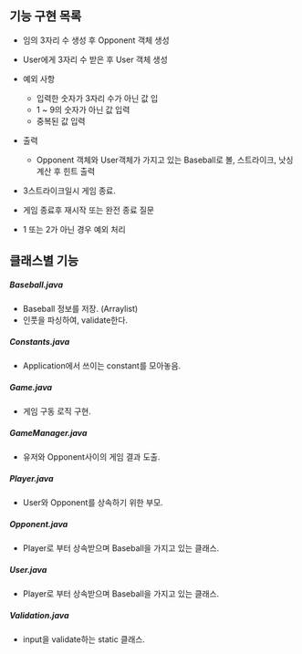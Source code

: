 ## 기능 구현 목록
- 임의 3자리 수 생성 후 Opponent 객체 생성
- User에게 3자리 수 받은 후 User 객체 생성
- 예외 사항
   - 입력한 숫자가 3자리 수가 아닌 값 입
   - 1 ~ 9의 숫자가 아닌 값 입력
   - 중복된 값 입력
 
 - 출력
   - Opponent 객체와 User객체가 가지고 있는 Baseball로 볼, 스트라이크, 낫싱 계산 후 힌트 출력
        
- 3스트라이크일시 게임 종료.
- 게임 종료후 재시작 또는 완전 종료 질문
- 1 또는 2가 아닌 경우 예외 처리


## 클래스별 기능
##### Baseball.java
- Baseball 정보를 저장. (Arraylist)
- 인풋을 파싱하여, validate한다.

##### Constants.java
- Application에서 쓰이는 constant를 모아놓음.

##### Game.java
- 게임 구동 로직 구현. 

##### GameManager.java
- 유저와 Opponent사이의 게임 결과 도출.

##### Player.java
- User와 Opponent를 상속하기 위한 부모.

##### Opponent.java
- Player로 부터 상속받으며 Baseball을 가지고 있는 클래스.

##### User.java
- Player로 부터 상속받으며 Baseball을 가지고 있는 클래스.

##### Validation.java
- input을 validate하는 static 클래스.
